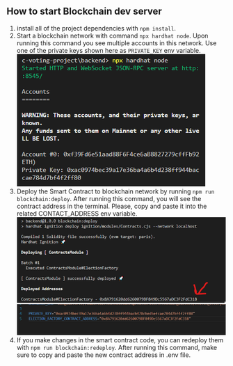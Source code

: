 ## How to start Blockchain dev server

1. install all of the project dependencies with `npm install`.
2. Start a blockchain network with command `npx hardhat node`. Upon running this command you see multiple accounts in this network. Use one of the private keys shown here as `PRIVATE_KEY` env variable.
   ![image](./assets/hardhat_node.png)
3. Deploy the Smart Contract to blockchain network by running `npm run blockchain:deploy`. After running this command, you will see the contract address in the terminal. Please, copy and paste it into the related CONTACT_ADDRESS env variable.
   ![contract address](./assets/copy_address.png)
   ![paste](./assets/paste_address.png)
4. If you make changes in the smart contract code, you can redeploy them with `npm run blockchain:redeploy`. After running this command, make sure to copy and paste the new contract address in .env file.
